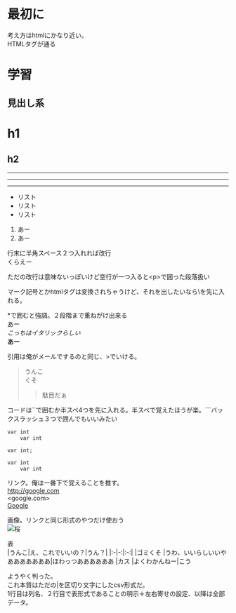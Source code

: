 # 最初に
考え方はhtmlにかなり近い。  
HTMLタグが通る

# 学習
## 見出し系

# h1
## h2  

---
***
___

+ リスト
+ リスト
+ リスト

1. あー
2. あー

行末に半角スペース２つ入れれば改行  
くらえー

ただの改行は意味ないっぽいけど空行が一つ入ると\<p>で囲った段落扱い

マーク記号とかhtmlタグは変換されちゃうけど、それを出したいなら\\を先に入れる。

\*で囲むと強調。２段階まで重ねがけ出来る  
あー  
*こっちはイタリックらしい*  
**あー**

引用は俺がメールでするのと同じ、>でいける。
> うんこ  
> くそ  
>> 駄目だぁ  

コードは``で囲むか半スペ4つを先に入れる。半スペで覚えたほうが楽。```バックスラッシュ３つで囲んでもいいみたい  

    var int
        var int

`var int;`

```
var int
    var int
```

リンク。俺は一番下で覚えることを推す。  
<http://google.com>  
<google.com>  
[Google](http://google.com "Title")  

画像。リンクと同じ形式のやつだけ使おう  
![桜](sakura.jpg "さくら")

表  
|うんこ|え、これでいいの？|うん？|
|:-|-:|:-:|
|ゴミくそ  |うわ、いいらしいいやあああああああ|ほわっつああああああ
|カス  |よくわかんねー|こう

ようやく判った。  
これ本質はただの|を区切り文字にしたcsv形式だ。  
1行目は列名、２行目で表形式であることの明示＋左右寄せの設定、以降は全部データ。